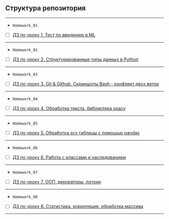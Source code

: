 ## Структура репозитория
<hr>

- `Homework_01`
- [ ] [ДЗ по уроку 1. Тест по введению в ML](Homework_01)
<hr>

- `Homework_02`
- [ ] [ДЗ по уроку 2. Структурированные типы данных в Python](Homework_02)
<hr>

- `Homework_03`
- [ ] [ДЗ по уроку 3. Git & Github. Скриншоты Bash - конфликт двух веток](Homework_03)
<hr>

- `Homework_04`
- [ ] [ДЗ по уроку 4. Обработка текста, библиотека spacy](Homework_04)
<hr>

- `Homework_05`
- [ ] [ДЗ по уроку 5. Обработка scv таблицы с помощью pandas](Homework_05)
<hr>

- `Homework_06`
- [ ] [ДЗ по уроку 6. Работа с классами и наследованием](Homework_06)
<hr>

- `Homework_07`
- [ ] [ДЗ по уроку 7. ООП, декораторы, потоки](Homework_07)
<hr>

- `Homework_08`
- [ ] [ДЗ по уроку 8. Статистика, корреляция, обработка массива](Homework_08)
<hr>

